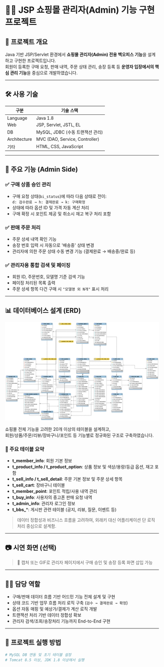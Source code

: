 # 🧑‍💼 JSP 쇼핑몰 관리자(Admin) 기능 구현 프로젝트

## 📌 프로젝트 개요
Java 기반 JSP/Servlet 환경에서 **쇼핑몰 관리자(Admin) 전용 백오피스 기능**을 설계하고 구현한 프로젝트입니다.  
회원이 등록한 구매 요청, 판매 내역, 주문 상태 관리, 송장 등록 등 **운영자 입장에서의 핵심 관리 기능**을 중심으로 개발하였습니다.

---

## 🛠️ 사용 기술

| 구분        | 기술 스택 |
|-------------|-----------|
| Language    | Java 1.8 |
| Web         | JSP, Servlet, JSTL, EL |
| DB          | MySQL, JDBC (수동 트랜잭션 관리) |
| Architecture | MVC (DAO, Service, Controller) |
| 기타        | HTML, CSS, JavaScript |

---

## 🧩 주요 기능 (Admin Side)

### ✅ 구매 상품 승인 관리
- 구매 요청 상태(`bi_status`)에 따라 다음 상태로 전이:  
  `d: 검수완료 → h: 결제완료 → k: 구매확정`
- 상태에 따라 옵션 ID 및 가격 자동 계산 처리
- 구매 확정 시 포인트 제공 및 취소시 재고 복구 처리 포함

### ✅ 판매 주문 처리
- 주문 상세 내역 확인 기능
- 송장 번호 입력 시 자동으로 '배송중' 상태 변경
- 관리자에 의한 주문 상태 수동 변경 기능 (결제완료 → 배송중/완료 등)

### ✅ 관리자용 통합 검색 및 페이징
- 회원 ID, 주문번호, 모델명 기준 검색 기능
- 페이징 처리된 목록 출력
- 주문 상세 항목 다건 구매 시 `"모델명 외 N개"` 표시 처리

---

## 📊 데이터베이스 설계 (ERD)

![ERD](WebContent/img/green-erd.png)

쇼핑몰 전체 기능을 고려한 20개 이상의 테이블을 설계하고,  
회원/상품/주문/리뷰/장바구니/포인트 등 기능별로 정규화된 구조로 구축하였습니다.

### 📌 주요 테이블 요약

- **t_member_info**: 회원 기본 정보
- **t_product_info / t_product_option**: 상품 정보 및 색상/용량/등급 옵션, 재고 포함
- **t_sell_info / t_sell_detail**: 주문 기본 정보 및 주문 상세 항목
- **t_sell_cart**: 장바구니 테이블
- **t_member_point**: 포인트 적립/사용 내역 관리
- **t_buy_info**: 사용자의 중고폰 판매 요청 내역
- **t_admin_info**: 관리자 로그인 정보
- **t_bbs_***: 게시판 관련 테이블 (공지, 리뷰, 질문, 이벤트 등)

> 데이터 정합성과 비즈니스 흐름을 고려하여, 외래키 대신 어플리케이션 단 로직 처리 중심으로 설계함.

---

## 📷 시연 화면 (선택)
> 📸 캡처 또는 GIF로 관리자 페이지에서 구매 승인 및 송장 등록 화면 삽입 가능

---

## 🧑‍💻 담당 역할
- 구매/판매 데이터 흐름 기반 어드민 기능 전체 설계 및 구현
- 상태 코드 기반 업무 흐름 처리 로직 구축 (`검수 → 결제완료 → 확정`)
- 옵션 자동 매핑 및 예상가/결제가 계산 로직 개발
- 트랜잭션 처리 기반 데이터 정합성 확보
- 관리자 검색/조회/송장처리 기능까지 End-to-End 구현

---

## 📂 프로젝트 실행 방법
```bash
# MySQL DB 연동 및 초기 테이블 설정
# Tomcat 8.5 이상, JDK 1.8 이상에서 실행
